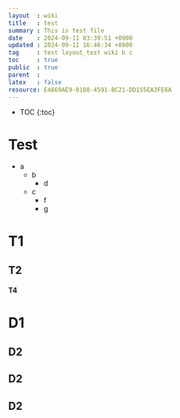 ```yaml
---
layout  : wiki
title   : test
summary : This is test file
date    : 2024-09-11 03:39:51 +0900
updated : 2024-09-11 16:46:34 +0900
tag     : test layout_test wiki b c
toc     : true
public  : true
parent  : 
latex   : false
resource: E4669AE9-8108-4591-BC21-DD155EA3FE6A
---
```

* TOC
{:toc}

# Test

- a
    - b
        - d
    - c
        - f
        - g

# T1
## T2

#### T4

# D1
## D2
## D2
## D2

